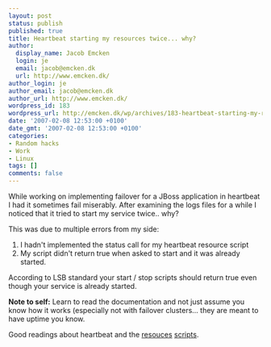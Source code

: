 ```yaml
---
layout: post
status: publish
published: true
title: Heartbeat starting my resources twice... why?
author:
  display_name: Jacob Emcken
  login: je
  email: jacob@emcken.dk
  url: http://www.emcken.dk/
author_login: je
author_email: jacob@emcken.dk
author_url: http://www.emcken.dk/
wordpress_id: 183
wordpress_url: http://emcken.dk/wp/archives/183-heartbeat-starting-my-resources-twice-why.html
date: '2007-02-08 12:53:00 +0100'
date_gmt: '2007-02-08 12:53:00 +0100'
categories:
- Random hacks
- Work
- Linux
tags: []
comments: false
---
```

While working on implementing failover for a JBoss application in heartbeat I had it sometimes fail miserably. After examining the logs files for a while I noticed that it tried to start my service twice.. why?

This was due to multiple errors from my side:

1.  I hadn't implemented the status call for my heartbeat resource script
2.  My script didn't return true when asked to start and it was already started.

According to LSB standard your start / stop scripts should return true even though your service is already started.

**Note to self:** Learn to read the documentation and not just assume you know how it works (especially not with failover clusters... they are meant to have uptime you know.

Good readings about heartbeat and the [resouces][1] [scripts][2].

[1]: http://www.linux-ha.org/OCFResourceAgent
[2]: http://wiki.linux-ha.org/HeartbeatResourceAgent


